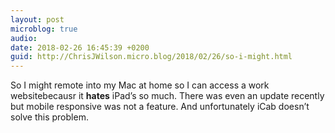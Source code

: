 ```yaml
---
layout: post
microblog: true
audio: 
date: 2018-02-26 16:45:39 +0200
guid: http://ChrisJWilson.micro.blog/2018/02/26/so-i-might.html
---
```

So I might remote into my Mac at home so I can access a work websitebecausr it **hates** iPad’s so much. There was even an update recently but mobile responsive was not a feature. And unfortunately iCab doesn’t solve this problem. 
